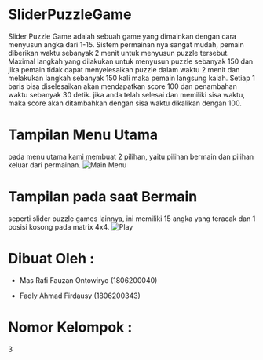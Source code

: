# SliderPuzzleGame

Slider Puzzle Game adalah sebuah game yang dimainkan dengan cara menyusun angka dari 1-15.
Sistem permainan nya sangat mudah, pemain diberikan waktu sebanyak 2 menit untuk menyusun puzzle tersebut. Maximal langkah yang dilakukan untuk menyusun puzzle sebanyak 150 dan jika pemain tidak dapat menyelesaikan puzzle dalam waktu 2 menit dan melakukan langkah sebanyak 150 kali maka pemain langsung kalah. Setiap 1 baris bisa diselesaikan akan mendapatkan score 100 dan penambahan waktu sebanyak 30 detik. jika anda telah selesai dan memiliki sisa waktu, maka score akan ditambahkan dengan sisa waktu dikalikan dengan 100.

# Tampilan Menu Utama
pada menu utama kami membuat 2 pilihan, yaitu pilihan bermain dan pilihan keluar dari permainan.
![Main Menu](https://imgur.com/ry5rbOk)

# Tampilan pada saat Bermain
seperti slider puzzle games lainnya, ini memiliki 15 angka yang teracak dan 1 posisi kosong pada matrix 4x4.
![Play](https://imgur.com/V5O8tWl)

 
# Dibuat Oleh :

- Mas Rafi Fauzan Ontowiryo (1806200040)

- Fadly Ahmad Firdausy (1806200343)

# Nomor Kelompok :
3
#
